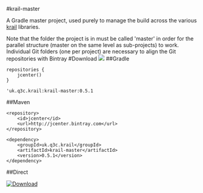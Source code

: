 #krail-master

A Gradle master project, used purely to manage the build across the various [krail](https://github.com/davidsowerby/krail) libraries.

Note that the folder the project is in must be called 'master' in order for the parallel structure (master on the same level as sub-projects) to work.  Individual Git folders (one per project) are necessary to align the Git repositories with Bintray
#Download
<a href='https://bintray.com/dsowerby/maven/krail-master/view?source=watch' alt='Get automatic notifications about new "krail-master" versions'><img src='https://www.bintray.com/docs/images/bintray_badge_color.png'></a>
##Gradle

```
repositories {
	jcenter()
}
```

```
'uk.q3c.krail:krail-master:0.5.1
```
##Maven

```
<repository>
	<id>jcenter</id>
	<url>http://jcenter.bintray.com</url>
</repository>

```

```
<dependency>
	<groupId>uk.q3c.krail</groupId>
	<artifactId>krail-master</artifactId>
	<version>0.5.1</version>
</dependency>
```
##Direct

[ ![Download](https://api.bintray.com/packages/dsowerby/maven/krail-master/images/download.svg) ](https://bintray.com/dsowerby/maven/krail-master/_latestVersion)

